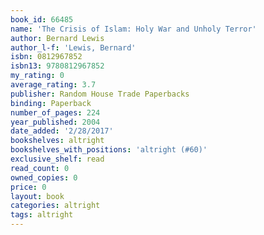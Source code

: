 ```yaml
---
book_id: 66485
name: 'The Crisis of Islam: Holy War and Unholy Terror'
author: Bernard Lewis
author_l-f: 'Lewis, Bernard'
isbn: 0812967852
isbn13: 9780812967852
my_rating: 0
average_rating: 3.7
publisher: Random House Trade Paperbacks
binding: Paperback
number_of_pages: 224
year_published: 2004
date_added: '2/28/2017'
bookshelves: altright
bookshelves_with_positions: 'altright (#60)'
exclusive_shelf: read
read_count: 0
owned_copies: 0
price: 0
layout: book
categories: altright
tags: altright
---
```

